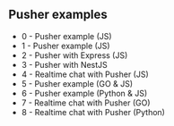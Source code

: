 ## Pusher examples

- 0 - Pusher example (JS)
- 1 - Pusher example (JS)
- 2 - Pusher with Express (JS)
- 3 - Pusher with NestJS
- 4 - Realtime chat with Pusher (JS)
- 5 - Pusher example (GO & JS)
- 6 - Pusher example (Python & JS)
- 7 - Realtime chat with Pusher (GO)
- 8 - Realtime chat with Pusher (Python)
